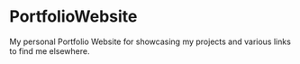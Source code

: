 # PortfolioWebsite

My personal Portfolio Website for showcasing my projects and various links to find me elsewhere.
